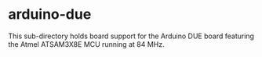 arduino-due
===========

This sub-directory holds board support for the Arduino DUE board
featuring the Atmel ATSAM3X8E MCU running at 84 MHz.

```{=rst}
```
